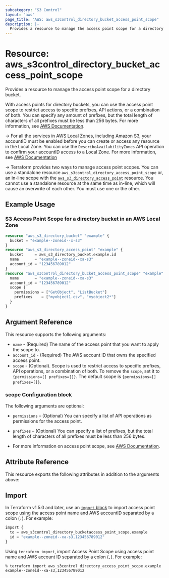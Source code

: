 ```yaml
---
subcategory: "S3 Control"
layout: "aws"
page_title: "AWS: aws_s3control_directory_bucket_access_point_scope"
description: |-
  Provides a resource to manage the access point scope for a directory bucket.
---
```


# Resource: aws_s3control_directory_bucket_access_point_scope

Provides a resource to manage the access point scope for a directory bucket.

With access points for directory buckets, you can use the access point scope to restrict access to specific prefixes, API actions, or a combination of both. You can specify any amount of prefixes, but the total length of characters of all prefixes must be less than 256 bytes. For more information, see [AWS Documentation](https://docs.aws.amazon.com/AmazonS3/latest/userguide/access-points-directory-buckets-manage-scope.html).

-> For all the services in AWS Local Zones, including Amazon S3, your accountID must be enabled before you can create or access any resource in the Local Zone. You can use the `DescribeAvailabilityZones` API operation to confirm your accountID access to a Local Zone. For more information, see [AWS Documentation](https://docs.aws.amazon.com/AmazonS3/latest/userguide/opt-in-directory-bucket-lz.html)

-> Terraform provides two ways to manage access point scopes. You can use a standalone resource `aws_s3control_directory_access_point_scope` or, an in-line scope with the  [`aws_s3_directory_access_point`](aws_s3_directory_access_point.html) resource. You cannot use a standalone resource at the same time as in-line, which will cause an overwrite of each other. You must use one or the other.

## Example Usage

### S3 Access Point Scope for a directory bucket in an AWS Local Zone

```terraform
resource "aws_s3_directory_bucket" "example" {
  bucket = "example--zoneid--x-s3"
}
resource "aws_s3_directory_access_point" "example" {
  bucket     = aws_s3_directory_bucket.example.id
  name       = "example--zoneid--xa-s3"
  account_id = "123456789012"
}
resource "aws_s3control_directory_bucket_access_point_scope" "example" {
  name       = "example--zoneid--xa-s3"
  account_id = "123456789012"
  scope {
    permissions = ["GetObject", "ListBucket"]
    prefixes    = ["myobject1.csv", "myobject2*"]
  }
}
```

## Argument Reference

This resource supports the following arguments:

* `name` - (Required) The name of the access point that you want to apply the scope to.
* `account_id` - (Required) The AWS account ID that owns the specified access point.
* `scope` - (Optional). Scope is used to restrict access to specific prefixes, API operations, or a combination of both. To remove the `scope`, set it to `{permissions=[] prefixes=[]}`. The default scope is `{permissions=[] prefixes=[]}`.

### scope Configuration block

The following arguments are optional:

* `permissions` – (Optional) You can specify a list of API operations as permissions for the access point.
* `prefixes` – (Optional) You can specify a list of prefixes, but the total length of characters of all prefixes must be less than 256 bytes.

* For more information on access point scope, see [AWS Documentation](https://docs.aws.amazon.com/AmazonS3/latest/userguide/access-points-directory-buckets-manage-scope.html).

## Attribute Reference

This resource exports the following attributes in addition to the arguments above:

## Import

In Terraform v1.5.0 and later, use an [`import` block](https://developer.hashicorp.com/terraform/language/import) to import access point scope using the access point name and AWS accountID separated by a colon (`:`). For example:

```terraform
import {
  to = aws_s3control_directory_bucketaccess_point_scope.example
  id = "example--zoneid--xa-s3,123456789012"
}
```

Using `terraform import`, import Access Point Scope using access point name and AWS account ID separated by a colon (`,`). For example:

```console
% terraform import aws_s3control_directory_access_point_scope.example example--zoneid--xa-s3,123456789012
```